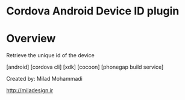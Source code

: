 Cordova Android Device ID plugin
====================
# Overview #
Retrieve the unique id of the device

[android] [cordova cli] [xdk] [cocoon] [phonegap build service]

Created by: Milad Mohammadi

http://miladesign.ir

